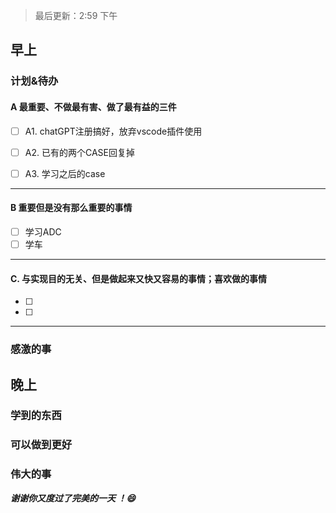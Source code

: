 > 最后更新：2:59 下午

## 早上

### 计划&待办

#### A  最重要、不做最有害、做了最有益的三件

- [ ] A1. chatGPT注册搞好，放弃vscode插件使用

- [ ] A2. 已有的两个CASE回复掉

- [ ] A3. 学习之后的case


----

#### B 重要但是没有那么重要的事情

- [ ] 学习ADC
- [ ] 学车

----

#### C. 与实现目的无关、但是做起来又快又容易的事情；喜欢做的事情

- [ ] 
- [ ] 

----

### 感激的事


## 晚上

### 学到的东西


### 可以做到更好


### 伟大的事 



***谢谢你又度过了完美的一天 ！:smile:***